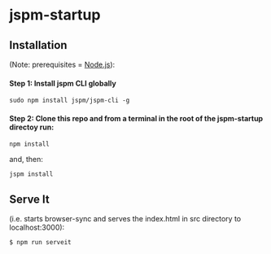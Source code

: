 # jspm-startup

## Installation 
(Note: prerequisites = [Node.js](https://nodejs.org/download/)):

#### Step 1: Install jspm CLI globally

```
sudo npm install jspm/jspm-cli -g
```

#### Step 2: Clone this repo and from a terminal in the root of the jspm-startup directoy run:

```
npm install
```

and, then:

```
jspm install
```

## Serve It 
(i.e. starts browser-sync and serves the index.html in src directory to localhost:3000):

```
$ npm run serveit
```
